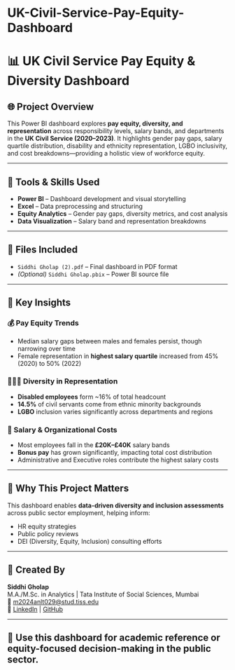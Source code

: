 # UK-Civil-Service-Pay-Equity-Dashboard
# 📊 UK Civil Service Pay Equity & Diversity Dashboard

## 🌐 Project Overview
This Power BI dashboard explores **pay equity, diversity, and representation** across responsibility levels, salary bands, and departments in the **UK Civil Service (2020–2023)**. It highlights gender pay gaps, salary quartile distribution, disability and ethnicity representation, LGBO inclusivity, and cost breakdowns—providing a holistic view of workforce equity.

---

## 🔧 Tools & Skills Used
- **Power BI** – Dashboard development and visual storytelling  
- **Excel** – Data preprocessing and structuring  
- **Equity Analytics** – Gender pay gaps, diversity metrics, and cost analysis  
- **Data Visualization** – Salary band and representation breakdowns

---

## 📁 Files Included
- `Siddhi Gholap (2).pdf` – Final dashboard in PDF format  
- *(Optional)* `Siddhi Gholap.pbix` – Power BI source file  

---

## 📌 Key Insights

### 💰 Pay Equity Trends
- Median salary gaps between males and females persist, though narrowing over time
- Female representation in **highest salary quartile** increased from 45% (2020) to 50% (2022)

### 🧑‍🤝‍🧑 Diversity in Representation
- **Disabled employees** form ~16% of total headcount  
- **14.5%** of civil servants come from ethnic minority backgrounds  
- **LGBO** inclusion varies significantly across departments and regions

### 🧾 Salary & Organizational Costs
- Most employees fall in the **£20K–£40K** salary bands  
- **Bonus pay** has grown significantly, impacting total cost distribution  
- Administrative and Executive roles contribute the highest salary costs

---

## 🎯 Why This Project Matters
This dashboard enables **data-driven diversity and inclusion assessments** across public sector employment, helping inform:
- HR equity strategies
- Public policy reviews
- DEI (Diversity, Equity, Inclusion) consulting efforts

---

## 👤 Created By
**Siddhi Gholap**  
M.A./M.Sc. in Analytics | Tata Institute of Social Sciences, Mumbai  
📧 m2024anlt029@stud.tiss.edu  
🔗 [LinkedIn](https://linkedin.com/in/siddhigholap) | [GitHub](https://github.com/Siddhig1311)

---

## 📢 Use this dashboard for academic reference or equity-focused decision-making in the public sector.
